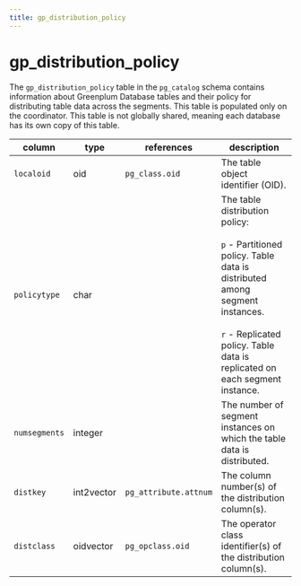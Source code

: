 ```yaml
---
title: gp_distribution_policy
---
```


# gp_distribution_policy

The `gp_distribution_policy` table in the `pg_catalog` schema contains information about Greenplum Database tables and their policy for distributing table data across the segments. This table is populated only on the coordinator. This table is not globally shared, meaning each database has its own copy of this table.

|column|type|references|description|
|------|----|----------|-----------|
|`localoid`|oid| `pg_class.oid` |The table object identifier (OID).|
|`policytype`|char| |The table distribution policy:<br/><br/>`p` - Partitioned policy. Table data is distributed among segment instances.<br/><br/>`r` - Replicated policy. Table data is replicated on each segment instance.|
|`numsegments`|integer| |The number of segment instances on which the table data is distributed.|
|`distkey`|int2vector| `pg_attribute.attnum` |The column number(s) of the distribution column(s).|
|`distclass`|oidvector|`pg_opclass.oid`|The operator class identifier(s) of the distribution column(s).|
